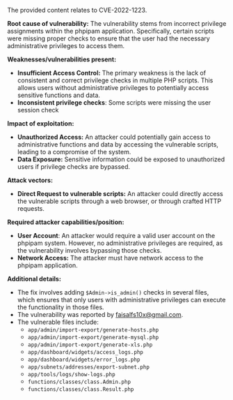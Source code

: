 The provided content relates to CVE-2022-1223.

**Root cause of vulnerability:**
The vulnerability stems from incorrect privilege assignments within the phpipam application. Specifically, certain scripts were missing proper checks to ensure that the user had the necessary administrative privileges to access them.

**Weaknesses/vulnerabilities present:**
- **Insufficient Access Control:** The primary weakness is the lack of consistent and correct privilege checks in multiple PHP scripts. This allows users without administrative privileges to potentially access sensitive functions and data.
- **Inconsistent privilege checks**: Some scripts were missing the user session check

**Impact of exploitation:**
- **Unauthorized Access:** An attacker could potentially gain access to administrative functions and data by accessing the vulnerable scripts, leading to a compromise of the system.
- **Data Exposure:** Sensitive information could be exposed to unauthorized users if privilege checks are bypassed.

**Attack vectors:**
- **Direct Request to vulnerable scripts:** An attacker could directly access the vulnerable scripts through a web browser, or through crafted HTTP requests.

**Required attacker capabilities/position:**
- **User Account**: An attacker would require a valid user account on the phpipam system. However, no administrative privileges are required, as the vulnerability involves bypassing those checks.
- **Network Access:** The attacker must have network access to the phpipam application.

**Additional details:**
- The fix involves adding `$Admin->is_admin()` checks in several files, which ensures that only users with administrative privileges can execute the functionality in those files.
- The vulnerability was reported by faisalfs10x@gmail.com.
- The vulnerable files include:
    - `app/admin/import-export/generate-hosts.php`
    - `app/admin/import-export/generate-mysql.php`
    - `app/admin/import-export/generate-xls.php`
    - `app/dashboard/widgets/access_logs.php`
    - `app/dashboard/widgets/error_logs.php`
    - `app/subnets/addresses/export-subnet.php`
    - `app/tools/logs/show-logs.php`
    - `functions/classes/class.Admin.php`
    - `functions/classes/class.Result.php`